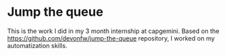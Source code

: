 # Jump the queue
This is the work I did in my 3 month internship at capgemini.
Based on the https://github.com/devonfw/jump-the-queue repository, I worked on my automatization skills.